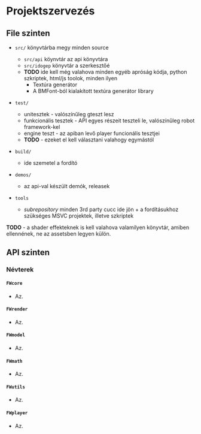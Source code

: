 # Projektszervezés

## File szinten

- `src/` könyvtárba megy minden source
	- `src/api` köynvtár az api könyvtára
	- `src/idogep` könyvtár a szerkesztőé
	- **TODO** ide kell még valahova minden egyéb apróság kódja, python szkriptek, html/js toolok, minden ilyen
		- Textúra generátor
		- A BMFont-ból kialakított textúra generátor library
- `test/`
	- unitesztek - valószínűleg gteszt lesz
	- funkcionális tesztek - API egyes részeit teszteli le, valószínűleg robot framework-kel
	- engine teszt - az apiban levő player funcionális tesztjei
	- **TODO** - ezeket el kell választani valahogy egymástól
	
- `build/` 
	- ide szemetel a fordító
	
- `demos/`
	- az api-val készült demók, releasek
	
- `tools`
	- *subrepository* minden 3rd party cucc ide jön + a fordításukhoz szükséges MSVC projektek, illetve szkriptek
	
**TODO** - a shader effekteknek is kell valahova valamilyen könyvtár, amiben ellennének, ne az assetsben legyen külön. 


## API szinten

### Névterek

#### `FWcore`

- Az.
	
#### `FWrender`

- Az.

#### `FWmodel`

- Az.

#### `FWmath`

- Az.

#### `FWutils`

- Az.

#### `FWplayer`

- Az.